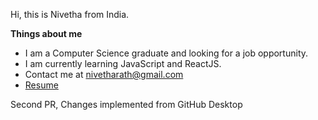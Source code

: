Hi, this is Nivetha from India.

**Things about me**

- I am a Computer Science graduate and looking for a job opportunity.
- I am currently learning JavaScript and ReactJS.
- Contact me at nivetharath@gmail.com
- [Resume](https://drive.google.com/file/d/1w34GFk5Y_nEz6Jz5yBo76fZHFQ6RuXwJ/view?usp=sharing)

Second PR, Changes implemented from GitHub Desktop
